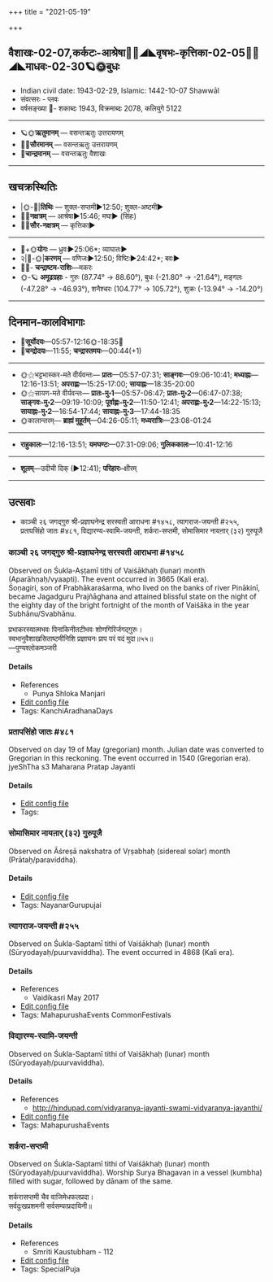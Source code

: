 +++
title = "2021-05-19"

+++
## वैशाखः-02-07,कर्कटः-आश्रेषा🌛🌌◢◣वृषभः-कृत्तिका-02-05🌌🌞◢◣माधवः-02-30🪐🌞बुधः
- Indian civil date: 1943-02-29, Islamic: 1442-10-07 Shawwāl
- संवत्सरः - प्लवः
- वर्षसङ्ख्या 🌛- शकाब्दः 1943, विक्रमाब्दः 2078, कलियुगे 5122
___________________
- 🪐🌞**ऋतुमानम्** — वसन्तऋतुः उत्तरायणम्
- 🌌🌞**सौरमानम्** — वसन्तऋतुः उत्तरायणम्
- 🌛**चान्द्रमानम्** — वसन्तऋतुः वैशाखः
___________________


## खचक्रस्थितिः
- |🌞-🌛|**तिथिः** — शुक्ल-सप्तमी►12:50; शुक्ल-अष्टमी►  
- 🌌🌛**नक्षत्रम्** — आश्रेषा►15:46; मघा► (सिंहः)  
- 🌌🌞**सौर-नक्षत्रम्** — कृत्तिका►  
___________________
- 🌛+🌞**योगः** — ध्रुवः►25:06*; व्याघातः►  
- २|🌛-🌞|**करणम्** — वणिजः►12:50; विष्टिः►24:42*; बवः►  
- 🌌🌛- **चन्द्राष्टम-राशिः**—मकरः  
- 🌞-🪐 **अमूढग्रहाः** - गुरुः (87.74° → 88.60°), बुधः (-21.80° → -21.64°), मङ्गलः (-47.28° → -46.93°), शनैश्चरः (104.77° → 105.72°), शुक्रः (-13.94° → -14.20°)
___________________


## दिनमान-कालविभागाः
- 🌅**सूर्योदयः**—05:57-12:16🌞️-18:35🌇  
- 🌛**चन्द्रोदयः**—11:55; **चन्द्रास्तमयः**—00:44(+1)  
___________________
- 🌞⚝भट्टभास्कर-मते वीर्यवन्तः— **प्रातः**—05:57-07:31; **साङ्गवः**—09:06-10:41; **मध्याह्नः**—12:16-13:51; **अपराह्णः**—15:25-17:00; **सायाह्नः**—18:35-20:00  
- 🌞⚝सायण-मते वीर्यवन्तः— **प्रातः-मु॰1**—05:57-06:47; **प्रातः-मु॰2**—06:47-07:38; **साङ्गवः-मु॰2**—09:19-10:09; **पूर्वाह्णः-मु॰2**—11:50-12:41; **अपराह्णः-मु॰2**—14:22-15:13; **सायाह्नः-मु॰2**—16:54-17:44; **सायाह्नः-मु॰3**—17:44-18:35  
- 🌞कालान्तरम्— **ब्राह्मं मुहूर्तम्**—04:26-05:11; **मध्यरात्रिः**—23:08-01:24  
___________________
- **राहुकालः**—12:16-13:51; **यमघण्टः**—07:31-09:06; **गुलिककालः**—10:41-12:16  
___________________
- **शूलम्**—उदीची दिक् (►12:41); **परिहारः**–क्षीरम्  
___________________

## उत्सवाः
- काञ्ची २६ जगद्गुरु श्री-प्रज्ञाघनेन्द्र सरस्वती आराधना #१४५८, त्यागराज-जयन्ती #२५५, प्रतापसिंहो जातः #४८१, विद्यारण्य-स्वामि-जयन्ती, शर्करा-सप्तमी, सोमासिमार नायऩार् (३२) गुरुपूजै
### काञ्ची २६ जगद्गुरु श्री-प्रज्ञाघनेन्द्र सरस्वती आराधना #१४५८

Observed on Śukla-Aṣṭamī tithi of Vaiśākhaḥ (lunar) month (Aparāhṇaḥ/vyaapti). The event occurred in 3665 (Kali era).  
Śoṇagiri, son of Prabhākaraśarma, who lived on the banks of river Pinākinī, became Jagadguru Prajñāghana and attained blissful state on the night of the eighty day of the bright fortnight of the month of Vaiśāka in the year Subhānu/Svabhānu.

प्रभाकरस्यात्मभवः पिनाकिनीतटीभवः शोणगिरिर्जगद्गुरुः।  
स्वभानुवैशाखसिताष्टमीनिशि प्रज्ञाघनः प्राप परं पदं मुदा॥५५॥  
—पुण्यश्लोकमञ्जरी



#### Details
- References
  - Punya Shloka Manjari
- [Edit config file](https://github.com/jyotisham/adyatithi/tree/master/mahApuruSha/kAnchI-maTha/lunar_month/tithi/02/08/kAJcI%2026%20jagadguru%20zrI~prajJAghanEndra%20sarasvatI%20ArAdhanA.toml)
- Tags: KanchiAradhanaDays


### प्रतापसिंहो जातः #४८१

Observed on day 19 of May (gregorian) month. Julian date was converted to Gregorian in this reckoning. The event occurred in 1540 (Gregorian era).  
jyeShTha s3 Maharana Pratap Jayanti

#### Details
- [Edit config file](https://github.com/jyotisham/adyatithi/tree/master/mahApuruSha/xatra-later/gregorian/day/05/19/pratApasiMho_jAtaH.toml)
- Tags: 


### सोमासिमार नायऩार् (३२) गुरुपूजै

Observed on Āśreṣā nakshatra of Vṛṣabhaḥ (sidereal solar) month (Prātaḥ/paraviddha). 

#### Details
- [Edit config file](https://github.com/jyotisham/adyatithi/tree/master/mahApuruSha/nAyanAr/sidereal_solar_month/nakshatra/02/09/sOmAsimAra%20nAyan2Ar%20%2832%29%20gurupUjai.toml)
- Tags: NayanarGurupujai


### त्यागराज-जयन्ती #२५५

Observed on Śukla-Saptamī tithi of Vaiśākhaḥ (lunar) month (Sūryodayaḥ/puurvaviddha). The event occurred in 4868 (Kali era).  


#### Details
- References
  - Vaidikasri May 2017
- [Edit config file](https://github.com/jyotisham/adyatithi/tree/master/mahApuruSha/sangIta-kRt/lunar_month/tithi/02/07/tyAgarAja~jayantI.toml)
- Tags: MahapurushaEvents CommonFestivals


### विद्यारण्य-स्वामि-जयन्ती

Observed on Śukla-Saptamī tithi of Vaiśākhaḥ (lunar) month (Sūryodayaḥ/puurvaviddha). 

#### Details
- References
  - http://hindupad.com/vidyaranya-jayanti-swami-vidyaranya-jayanthi/
- [Edit config file](https://github.com/jyotisham/adyatithi/tree/master/mahApuruSha/kAnchI-maTha/lunar_month/tithi/02/07/vidyAraNya-svAmI~jayantI.toml)
- Tags: MahapurushaEvents


### शर्करा-सप्तमी

Observed on Śukla-Saptamī tithi of Vaiśākhaḥ (lunar) month (Sūryodayaḥ/puurvaviddha). Worship Surya Bhagavan in a vessel (kumbha) filled with sugar, followed by dānam of the same.

शर्करासप्तमी चैव वाजिमेधफलप्रदा।  
सर्वदुःखप्रशमनी सर्वसम्पत्प्रदायिनी॥



#### Details
- References
  - Smriti Kaustubham - 112
- [Edit config file](https://github.com/jyotisham/adyatithi/tree/master/general/lunar_month/tithi/02/07/zarkarA-saptamI.toml)
- Tags: SpecialPuja


